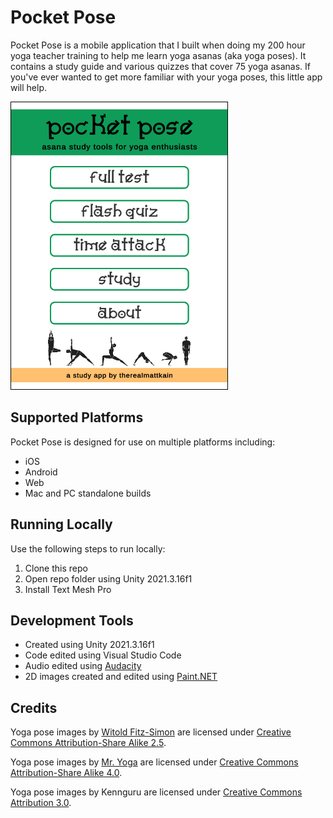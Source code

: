 # Pocket Pose
Pocket Pose is a mobile application that I built when doing my 200 hour yoga teacher training to help me learn yoga asanas (aka yoga poses). It contains a study guide and various quizzes that cover 75 yoga asanas. If you've ever wanted to get more familiar with your yoga poses, this little app will help.

![Pocket Pose screenshot](https://github.com/mklewandowski/pocket-pose/blob/main/Assets/Images/pocket-pose-screenshot.png?raw=true)

## Supported Platforms
Pocket Pose is designed for use on multiple platforms including:
- iOS
- Android
- Web
- Mac and PC standalone builds

## Running Locally
Use the following steps to run locally:
1. Clone this repo
2. Open repo folder using Unity 2021.3.16f1
3. Install Text Mesh Pro

## Development Tools
- Created using Unity 2021.3.16f1
- Code edited using Visual Studio Code
- Audio edited using [Audacity](https://www.audacityteam.org/)
- 2D images created and edited using [Paint.NET](https://www.getpaint.net/)

## Credits
Yoga pose images by [Witold Fitz-Simon](http://www.yogaartandscience.com/poses/poses.html) are licensed under [Creative Commons Attribution-Share Alike 2.5](https://creativecommons.org/licenses/by-sa/2.5/).

Yoga pose images by [Mr. Yoga](http://mryoga.com/core-yoga-poses/) are licensed under [Creative Commons Attribution-Share Alike 4.0](https://creativecommons.org/licenses/by-sa/4.0/).

Yoga pose images by Kennguru are licensed under [Creative Commons Attribution 3.0](https://creativecommons.org/licenses/by/3.0/).
